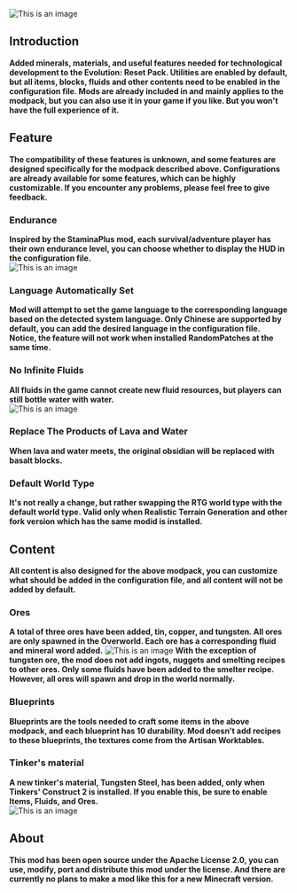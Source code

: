 ![This is an image](https://s1.ax1x.com/2023/07/23/pCq54Ag.png)
## Introduction
**Added minerals, materials, and useful features needed for technological development to the Evolution: Reset Pack. Utilities are enabled by default, but all items, blocks, fluids and other contents need to be enabled in the configuration file. Mods are already included in and mainly applies to the modpack, but you can also use it in your game if you like. But you won't have the full experience of it.**  
## Feature  
**The compatibility of these features is unknown, and some features are designed specifically for the modpack described above. Configurations are already available for some features, which can be highly customizable. If you encounter any problems, please feel free to give feedback.**
### Endurance  
**Inspired by the StaminaPlus mod, each survival/adventure player has their own endurance level, you can choose whether to display the HUD in the configuration file.**  
![This is an image](https://s1.ax1x.com/2023/07/22/pCbvoF0.png)
### Language Automatically Set  
**Mod will attempt to set the game language to the corresponding language based on the detected system language. Only Chinese are supported by default, you can add the desired language in the configuration file. Notice, the feature will not work when installed RandomPatches at the same time.**  
### No Infinite Fluids  
**All fluids in the game cannot create new fluid resources, but players can still bottle water with water.**  
![This is an image](https://s1.ax1x.com/2022/12/28/pSSP7Sx.png)
### Replace The Products of Lava and Water  
**When lava and water meets, the original obsidian will be replaced with basalt blocks.**  
### Default World Type
**It's not really a change, but rather swapping the RTG world type with the default world type. Valid only when Realistic Terrain Generation and other fork version which has the same modid is installed.**
## Content  
**All content is also designed for the above modpack, you can customize what should be added in the configuration file, and all content will not be added by default.**  
### Ores  
**A total of three ores have been added, tin, copper, and tungsten. All ores are only spawned in the Overworld. Each ore has a corresponding fluid and mineral word added.** 
![This is an image](https://s11.ax1x.com/2024/02/13/pF8Bv8I.png)
**With the exception of tungsten ore, the mod does not add ingots, nuggets and smelting recipes to other ores. Only some fluids have been added to the smelter recipe. However, all ores will spawn and drop in the world normally.**  
### Blueprints  
**Blueprints are the tools needed to craft some items in the above modpack, and each blueprint has 10 durability. Mod doesn't add recipes to these blueprints, the textures come from the Artisan Worktables.**  
### Tinker's material  
**A new tinker's material,  Tungsten Steel, has been added, only when Tinkers' Construct 2 is installed. If you enable this, be sure to enable Items, Fluids, and Ores.**  
![This is an image](https://s11.ax1x.com/2024/02/13/pF8BzxP.png)
## About  
**This mod has been open source under the Apache License 2.0, you can use, modify, port and distribute this mod under the license. And there are currently no plans to make a mod like this for a new Minecraft version.**